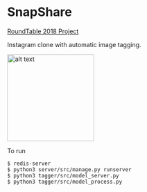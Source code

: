 # SnapShare

[RoundTable 2018 Project](https://docs.google.com/presentation/d/1VeNlU-PqQyFKN8m3Wo8ybEuWzkDZSNWLr21fOBu_Z6k/edit?usp=sharing)

Instagram clone with automatic image tagging.

<img src="https://github.com/guptachetan1997/SnapShare/blob/master/SnapShare.png" alt="alt text" width=200 height=200>

To run

```
$ redis-server
$ python3 server/src/manage.py runserver
$ python3 tagger/src/model_server.py
$ python3 tagger/src/model_process.py
```
